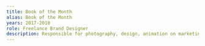 ```yaml
---
title: Book of the Month
alias: Book of the Month
years: 2017-2018
role: Freelance Brand Designer
description: Responsible for photography, design, animation on marketing for paid and organic social and digital platforms.
---
```


